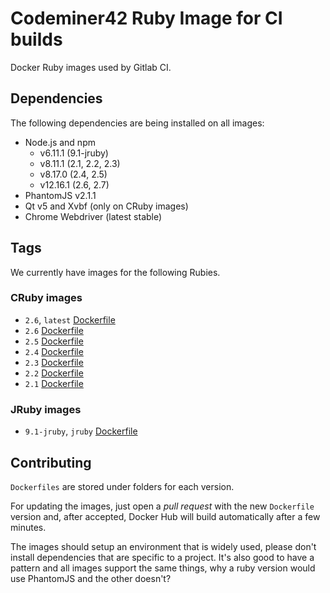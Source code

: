 # Codeminer42 Ruby Image for CI builds

Docker Ruby images used by Gitlab CI.

## Dependencies

The following dependencies are being installed on all images:

* Node.js and npm
  * v6.11.1 (9.1-jruby)
  * v8.11.1 (2.1, 2.2, 2.3)
  * v8.17.0 (2.4, 2.5)
  * v12.16.1 (2.6, 2.7)
* PhantomJS v2.1.1
* Qt v5 and Xvbf (only on CRuby images)
* Chrome Webdriver (latest stable)

## Tags

We currently have images for the following Rubies.

### CRuby images

- `2.6`, `latest` [Dockerfile](https://github.com/Codeminer42/docker-ci-ruby/blob/master/2.7/Dockerfile)
- `2.6` [Dockerfile](https://github.com/Codeminer42/docker-ci-ruby/blob/master/2.6/Dockerfile)
- `2.5` [Dockerfile](https://github.com/Codeminer42/docker-ci-ruby/blob/master/2.5/Dockerfile)
- `2.4` [Dockerfile](https://github.com/Codeminer42/docker-ci-ruby/blob/master/2.4/Dockerfile)
- `2.3` [Dockerfile](https://github.com/Codeminer42/docker-ci-ruby/blob/master/2.3/Dockerfile)
- `2.2` [Dockerfile](https://github.com/Codeminer42/docker-ci-ruby/blob/master/2.2/Dockerfile)
- `2.1` [Dockerfile](https://github.com/Codeminer42/docker-ci-ruby/blob/master/2.1/Dockerfile)

### JRuby images

- `9.1-jruby`, `jruby` [Dockerfile](https://github.com/Codeminer42/docker-ci-ruby/blob/master/9.1-jruby/Dockerfile)

## Contributing

`Dockerfiles` are stored under folders for each version.

For updating the images, just open a _pull request_ with
the new `Dockerfile` version and, after accepted, Docker
Hub will build automatically after a few minutes.

The images should setup an environment that is widely used,
please don't install dependencies that are specific to a
project. It's also good to have a pattern and all images
support the same things, why a ruby version would use
PhantomJS and the other doesn't?
